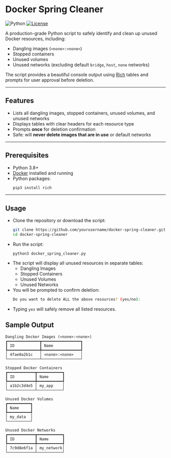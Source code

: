 # Docker Spring Cleaner

![Python](https://img.shields.io/badge/Python-3.8+-blue.svg)
[![License](https://img.shields.io/badge/license-MIT-green)](../LICENSE)

A production-grade Python script to safely identify and clean up unused Docker resources, including:
- Dangling images (`<none>:<none>`)
- Stopped containers
- Unused volumes
- Unused networks (excluding default `bridge`, `host`, `none` networks)

The script provides a beautiful console output using [Rich](https://github.com/Textualize/rich) tables and prompts for user approval before deletion.

---

## Features

- Lists all dangling images, stopped containers, unused volumes, and unused networks
- Displays tables with clear headers for each resource type
- Prompts **once** for deletion confirmation
- Safe: will **never delete images that are in use** or default networks

---

## Prerequisites

- Python 3.8+
- [Docker](https://www.docker.com/get-started) installed and running
- Python packages:
  ```bash
  pip3 install rich
  ```

---

## Usage
- Clone the repository or download the script:
  ```bash
  git clone https://github.com/yourusername/docker-spring-cleaner.git
  cd docker-spring-cleaner
  ```
- Run the script:
  ```python3
  python3 docker_spring_cleaner.py
  ```
- The script will display all unused resources in separate tables:
   - Dangling Images
   - Stopped Containers
   - Unused Volumes
   - Unused Networks
- You will be prompted to confirm deletion:
  ```bash
  Do you want to delete ALL the above resources? (yes/no):
  ```
- Typing `yes` will safely remove all listed resources.


## Sample Output
```
Dangling Docker Images (<none>:<none>)
┏━━━━━━━━━━━━━━┳━━━━━━━━━━━━━━━━━┓
┃ ID           ┃ Name            ┃
┡━━━━━━━━━━━━━━╇━━━━━━━━━━━━━━━━━┩
│ 4fae0a2b1c   │ <none>:<none>   │
└──────────────┴─────────────────┘

Stopped Docker Containers
┏━━━━━━━━━━━━┳━━━━━━━━━━━┓
┃ ID         ┃ Name      ┃
┡━━━━━━━━━━━━╇━━━━━━━━━━━┩
│ a1b2c3d4e5 │ my_app    │
└────────────┴───────────┘

Unused Docker Volumes
┏━━━━━━━━━━┓
┃ Name     ┃
┡━━━━━━━━━━┩
│ my_data  │
└──────────┘

Unused Docker Networks
┏━━━━━━━━━━━━┳━━━━━━━━━━━┓
┃ ID         ┃ Name      ┃
┡━━━━━━━━━━━━╇━━━━━━━━━━━┩
│ 7c9d8e6f1a │ my_network│
└────────────┴───────────┘
```
